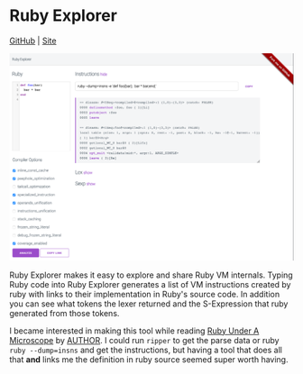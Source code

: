 # Ruby Explorer

[GitHub](https://github.com/HParker/ruby_explorer) | [Site](https://www.rubyexplorer.xyz/)

![Ruby Explorer Screenshot](/ruby_explorer.png)

Ruby Explorer makes it easy to explore and share Ruby VM internals. Typing Ruby code into Ruby Explorer generates a list of VM instructions created by ruby with links to their implementation in Ruby's source code. In addition you can see what tokens the lexer returned and the S-Expression that ruby generated from those tokens.

I became interested in making this tool while reading [Ruby Under A Microscope](https://nostarch.com/rum) by [AUTHOR](http://patshaughnessy.net/). I could run `ripper` to get the parse data or ruby `ruby --dump=insns` and get the instructions, but having a tool that does all that **and** links me the definition in ruby source seemed super worth having.
